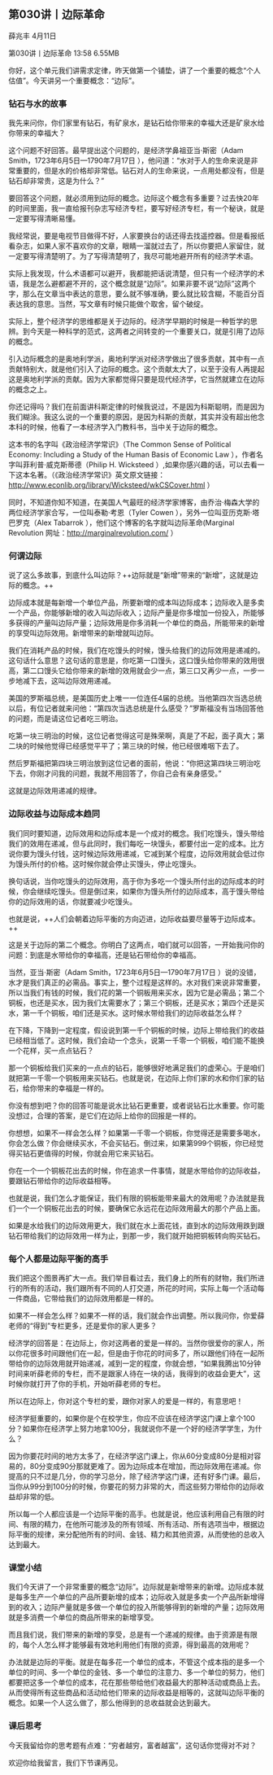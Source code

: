 

## 第030讲丨边际革命


薛兆丰
4月11日

第030讲丨边际革命
13:58 6.55MB


你好，这个单元我们讲需求定律，昨天做第一个铺垫，讲了一个重要的概念“个人估值”。今天讲另一个重要概念：“边际”。

### 钻石与水的故事

我先来问你，你们家里有钻石，有矿泉水，是钻石给你带来的幸福大还是矿泉水给你带来的幸福大？

这个问题不好回答。最早提出这个问题的，是经济学鼻祖亚当·斯密（Adam Smith，1723年6月5日—1790年7月17日 ），他问道：“水对于人的生命来说是非常重要的，但是水的价格却非常低。钻石对人的生命来说，一点用处都没有，但是钻石却非常贵，这是为什么？”

要回答这个问题，就必须用到边际的概念。边际这个概念有多重要？过去快20年的时间里面，我一直给报刊杂志写经济专栏，要写好经济专栏，有一个秘诀，就是一定要写得清晰易懂。

我经常说，要是电视节目做得不好，人家要换台的话还得去找遥控器。但是看报纸看杂志，如果人家不喜欢你的文章，眼睛一溜就过去了，所以你要把人家留住，就一定要写得清楚明了。为了写得清楚明了，我尽可能地避开所有的经济学术语。

实际上我发现，什么术语都可以避开，我都能把话说清楚，但只有一个经济学的术语，我是怎么避都避不开的，这个概念就是“边际”。如果非要不说“边际”这两个字，那么在文章当中表达的意思，要么就不够准确，要么就比较含糊，不能百分百表达我的意思。当然，写文章有时候只能做个取舍，留个破绽。

实际上，整个经济学的思维都是关于边际的。经济学早期的时候是一种哲学的思辨。到今天是一种科学的范式，这两者之间转变的一个重要关口，就是引用了边际的概念。

引入边际概念的是奥地利学派，奥地利学派对经济学做出了很多贡献，其中有一点贡献特别大，就是他们引入了边际的概念。这个贡献太大了，以至于没有人再提起这是奥地利学派的贡献。因为大家都觉得只要是现代经济学，它当然就建立在边际的概念之上。

你还记得吗？我们在前面讲科斯定律的时候我说过，不是因为科斯聪明，而是因为我们糊涂。我这么说的一个重要的原因，是因为科斯的贡献，其实并没有超出他念本科的时候，他看了一本经济学入门教科书，当中关于边际的概念。

这本书的名字叫《政治经济学常识》（The Common Sense of Political Economy: Including a Study of the Human Basis of Economic Law ），作者名字叫菲利普·威克斯蒂德（Philip H. Wicksteed ）,如果你感兴趣的话，可以去看一下这本名著。（《政治经济学常识》英文原文链接：http://www.econlib.org/library/Wicksteed/wkCSCover.html ）

同时，不知道你知不知道，在美国人气最旺的经济学家博客，由乔治·梅森大学的两位经济学家合写，一位叫泰勒·考恩（Tyler Cowen ），另外一位叫亚历克斯·塔巴罗克（Alex Tabarrok ），他们这个博客的名字就叫边际革命(Marginal Revolution 网址：http://marginalrevolution.com/ ）

### 何谓边际

说了这么多故事，到底什么叫边际？++边际就是“新增”带来的“新增”，这就是边际的概念。++

边际成本就是每新增一个单位产品，所要新增的成本叫边际成本；边际收入是多卖一个产品，你能够新增的收入叫边际收入；边际产量是你多增加一份投入，所能够多获得的产量叫边际产量；边际效用是你多消耗一个单位的商品，所能带来的新增的享受叫边际效用。新增带来的新增就叫边际。

我们在消耗产品的时候，我们在吃馒头的时候，馒头给我们的边际效用是递减的。这句话什么意思？这句话的意思是，你吃第一口馒头，这口馒头给你带来的效用很高，第二口馒头它给你带来的新增的效用就会少一点，第三口又再少一点，一步一步地减下去，这叫边际效用递减。

美国的罗斯福总统，是美国历史上唯一一位连任4届的总统。当他第四次当选总统以后，有位记者就来问他：“第四次当选总统是什么感受？”罗斯福没有当场回答他的问题，而是请这位记者吃三明治。

吃第一块三明治的时候，这位记者觉得这可是殊荣啊，真是了不起，面子真大；第二块的时候他觉得已经感觉平平了；第三块的时候，他已经很难咽下去了。

然后罗斯福把第四块三明治放到这位记者的面前，他说：“你把这第四块三明治吃下去，你刚才问我的问题，我就不用回答了，你自己会有亲身感受。”

这就是边际效用递减的规律。

### 边际收益与边际成本趋同

我们同时要知道，边际效用和边际成本是一个成对的概念。我们吃馒头，馒头带给我们的效用在递减，但与此同时，我们每吃一块馒头，都要付出一定的成本。比方说你要为馒头付钱，这时候边际效用递减，它减到某个程度，边际效用就会低过你为馒头所付的价格。这时候你就会停止买馒头，停止吃馒头。

换句话说，当你吃馒头的边际效用，高于你为多吃一个馒头所付出的边际成本的时候，你会继续吃馒头。但是倒过来，如果你为馒头所付的边际成本，高于馒头带给你的边际效用的话，你就要减少吃馒头。

也就是说，++人们会朝着边际平衡的方向迈进，边际收益要尽量等于边际成本。++

这是关于边际的第二个概念。你明白了这两点，咱们就可以回答，一开始我问你的问题：到底是水带给你的幸福高，还是钻石带给你的幸福高。

当然，亚当·斯密（Adam Smith，1723年6月5日—1790年7月17日 ）说的没错，水才是我们真正的必需品。事实上，整个过程是这样的。水对我们来说非常重要，所以当我们有钱的时候，我们花的第一个铜板用来买水，因为它是必需品；第二个铜板，也还是买水，因为我们太需要水了；第三个铜板，还是买水；第四个还是买水，第一千个铜板，咱们还是买水。这时候水带给我们的边际收益怎么样？

在下降，下降到一定程度，假设说到第一千个铜板的时候，边际上带给我们的收益已经相当低了。这时候，我们会动一个念头，说第一千零一个铜板，咱们能不能换一个花样，买一点点钻石？

那一个铜板给我们买来的一点点的钻石，能够很好地满足我们的虚荣心。于是咱们就把第一千零一个铜板用来买钻石。也就是说，在边际上你们家的水和你们家的钻石，给你带来的幸福是一样的。

你没有想到吧？你的回答可能是说水比钻石更重要，或者说钻石比水重要。你可能没想过，合理的答案，是它们在边际上给你的回报是一样的。

你想想，如果不一样会怎么样？如果第一千零一个铜板，你觉得还是需要多喝水，你会怎么做？你会继续买水，不会买钻石。倒过来，如果第999个铜板，你已经觉得买钻石更值得的时候，你就会用它来买钻石。

你在一个一个铜板花出去的时候，你在追求一件事情，就是水带给你的边际收益，要跟钻石带给你的边际收益相等。

也就是说，我们怎么才能保证，我们有限的铜板能带来最大的效用呢？办法就是我们一个一个铜板花出去的时候，要确保它永远花在边际效用最大的那个产品上面。

如果是水给我们的边际效用更大，我们就在水上面花钱，直到水的边际效用跌到跟钻石带给我们的边际效用一样为止，到那一步，我们就开始把铜板转向购买钻石。

### 每个人都是边际平衡的高手

我们把这个图景再扩大一点。我们举目看过去，我们身上的所有的财物，我们所进行的所有的活动，我们跟所有不同的人打交道，所花的时间，实际上每一个活动每一件商品，它带给我们的边际效用都是一样的。

如果不一样会怎么样？如果不一样的话，我们就会作出调整。所以我问你，你爱薛老师的“得到”专栏更多，还是爱你的家人更多？

经济学的回答是：在边际上，你对这两者的爱是一样的。当然你很爱你的家人，所以你花很多时间跟他们在一起，但是由于你花的时间多了，所以跟他们待在一起所带给你的边际效用就开始递减，减到一定的程度，你就会想，“如果我腾出10分钟时间来听薛老师的专栏，而不是跟家人待在一块的话，我得到的收益会更大”，这时候你就打开了你的手机，开始听薛老师的专栏。

所以在边际上，你对这个专栏的爱，跟你对家人的爱是一样的，有意思吧！

经济学挺重要的，如果你是个在校学生，你应不应该在经济学这门课上拿个100分？如果你在经济学上努力地拿100分，我就说你不是一个好的经济学学生，为什么？

因为你要花时间的地方太多了，在经济学这门课上，你从60分变成80分是相对容易的，80分变成90分那就更难了。因为边际成本在增加，而边际效用在递减。你提高的只不过是几分，你的学习总分，除了经济学这门课，还有好多门课。最后，当你从99分到100分的时候，你要花的努力非常的大，而这些努力带给你的边际收益却非常的低。

所以每一个人都应该是一个边际平衡的高手。也就是说，他应该利用自己有限的时间、有限的精力，在他所可能涉及的所有领域、所有活动、所有选项当中，根据边际平衡的规律，来分配他所有的时间、金钱、精力和其他资源，从而使他的总收入达到最大。

### 课堂小结

我们今天讲了一个非常重要的概念“边际”。边际就是新增带来的新增。边际成本就是每多生产一个单位的产品所要新增的成本；边际收入就是多卖一个产品所新增得到的收入；边际产量就是多做一个单位的投入所能够得到的新增的产量；边际效用就是多消费一个单位的商品所带来的新增享受。

而且我们说，我们带来的新增的享受，总是有一个递减的规律。由于资源是有限的，每个人怎么样才能够最有效地利用他们有限的资源，得到最高的效用呢？

办法就是边际的平衡。就是在每多花一个单位的成本，不管这个成本指的是多一个单位的时间、多一个单位的金钱、多一个单位的注意力、多一个单位的努力，他们都要把这多一个单位的成本，花在那些带给他们收益最大的那种活动或商品上去。从而使得所有这些商品和活动给他们带来的边际收益是相等的，这就叫边际平衡的概念。如果一个人这么做了，那么他得到的总收益就会达到最大。

### 课后思考

今天我留给你的思考题有点难：“穷者越穷，富者越富”，这句话你觉得对不对？

欢迎你给我留言，我们下节课再见。